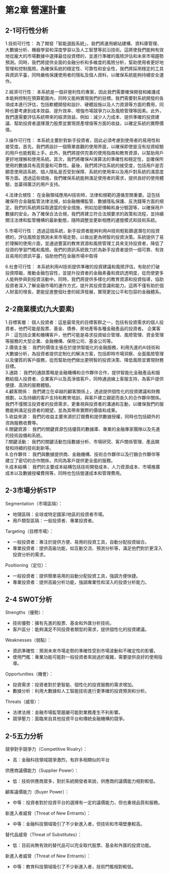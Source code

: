 # 第2章	營運計畫
## 2-1可行性分析

1.技術可行性：
為了開發「智能選股系統」，我們將運用網站建構、資料庫管理、大數據分析、機器學習和深度學習以及人工智慧等前沿技術。這將使我們能夠有效地從龐大的市場數據中選擇最佳投資標的，並進行準確的風險評估和未來市場趨勢預測。同時，我們將提供全面的金融分析和多維度的風險分析，幫助使用者更好地管理和控制風險。為確保系統的穩定性、可靠性和安全性，我們將採用穩定的工具與資訊平臺，同時嚴格保護使用者的隱私及個人資料，以確保系統能夠持續安全運作。

2.經濟可行性：
本系統是一個非營利性的專案，因此我們需要確保開發和維護成本能夠控制在預算範圍內，同時又能夠實現我們的目標。我們需要對系統開發的各項成本進行評估，包括軟體開發和設計、硬體設施以及人力資源等方面的費用，同時也要考慮到成本效益、提升效率、增強市場競爭力以及風險管理等因素。此外，我們還需要評估系統帶來的經濟效益，例如：減少人力成本、提供準確的投資建議、幫助投資者選擇潛力股票並實現資產增值等方面的收益，以確定系統的實際價值。

3.操作可行性：
本系統主要針對新手投資者，因此必須考慮到使用者的易用性和接受度。首先，我們將設計一個簡單直觀的使用界面，以確保即使是沒有投資經驗的用戶也能輕鬆上手。此外，我們將提供完善的使用指南和教育資源，以幫助用戶更好地理解和使用系統。其次，我們將確保AI演算法的準確性和穩定性，並確保所使用的數據具有高質量和可靠性。最後，我們將評估系統的接受度，包括用戶是否願意使用該系統、個人隱私是否受到保障、系統的使用率以及用戶對系統的滿意度等方面。透過這些措施，我們確保系統能夠滿足使用者的需求，提供良好的使用體驗，並贏得廣泛的用戶支持。

4.法律合規性：
在金融領域應用AI技術時，法律和規範的遵循至關重要。這包括確保符合金融監管法律法規，如金融機構監管、數據隱私保護、反洗錢等方面的規定。我們的系統將採取適當的安全措施，例如加密傳輸和身分驗證等，以確保用戶數據的安全。為了確保合法合規，我們將建立符合法規要求的政策和流程，並持續關注法律和監管機構的最新動態，隨時調整並更新相應的運營模式和技術系統。

5.市場可行性：
透過這個系統，新手投資者能夠利用AI技術輕鬆篩選潛在的投資標的，評估風險並預測未來市場走勢，以做出更為明智的投資決策。系統提供了易於理解的使用介面，並通過豐富的教育資源和風險管理工具來支持投資者，降低了投資的學習門檻和風險。我們的資訊系統致力於為新手投資者提供一個可靠、有效且易用的資訊平臺，協助他們在金融市場中取得

6.社會可行性：
本系統利用AI技術提供準確的投資建議和風險評估，有助於打破投資障礙，推動金融包容性，並提升投資者的金融素養和資訊透明度，從而使更多人能夠參與到投資活動中。同時，我們將提供多樣化的教育資源和投資指導，協助投資者深入了解金融市場的運作方式，提升其投資意識和能力。這將不僅有助於個人財富的增長，更能促進整個社會的經濟發展，實現更加公平和包容的金融體系。

## 2-2商業模式(九大要素)
1.目標客層：
個人投資者：這是最常見的目標客群之一，包括有投資需求的個人投資者，他們可能是股票、基金、債券、房地產等各種金融產品的投資者。
企業客戶：這包括企業和機構客戶，他們可能是尋求投資組合管理、風險管理、資金管理等服務的大型企業、金融機構、保險公司、基金公司等。  
2.價值主張：
我們的價值主張在於提供智能化的金融服務，利用先進的AI技術和大數據分析，為投資者提供定制化的解決方案，包括即時市場洞察、全面風險管理以及優質的客戶服務，從而幫助他們做出更明智的投資決策、降低風險並實現財務目標。  
3.通路：
我們的通路策略是金融機構和合作夥伴合作，提供智能化金融產品和服務給個人投資者、企業客戶以及高淨值客戶，同時通過線上客服支持，為客戶提供便捷、高效的服務體驗。  
4.顧客關係：
我們建立在卓越的顧客關係上，透過提供個性化的投資建議和財務規劃，以及持續的客戶支持和教育培訓，與客戶建立親密而長久的合作夥伴關係。我們不僅關注投資者的投資需求，更重視與投資者的溝通和互動，以確保我們的服務能夠滿足投資者的期望，並為其帶來實際的價值和成果。  
5.收益來源：
我們的收益主要來源於訂閱費和提供數據授權，同時也包括額外的咨詢服務收費等。  
6.關鍵資源：
我們的關鍵資源包括優質的數據庫、專業的金融專家團隊以及先進的技術設備和系統。  
7.關鍵活動：
我們的關鍵活動包括數據分析、市場研究、客戶關係管理、產品開發和持續的技術創新等。  
8.合作夥伴：
我們與數據提供商、金融機構、技術合作夥伴以及行銷合作夥伴等建立了密切的合作關係，共同為客戶提供更全面的服務。  
9.成本結構：
我們的主要成本結構包括技術開發成本、人力資源成本、市場推廣成本以及數據授權費用等，同時也包括營運成本和管理費用。

## 2-3市場分析STP

Segmentation（市場區隔）：
-	地理區隔：全球或特定國家/地區的投資者市場。
-	用戶類型區隔：一般投資者、專業投資者。

Targeting（目標市場）：
-	一般投資者：專注於提供方便、易用的投資工具，自動分配投資組合。
-	專業投資者：提供高級功能，如互動交流、預測分析等，滿足他們對於更深入投資分析的需求。

Positioning（定位）：
-	一般投資者：提供簡單易用的自動分配投資工具，強調方便快捷。
-	專業投資者：提供高級分析功能，強調專業性和深入的投資分析能力。


## 2-4 SWOT分析

Strengths（優勢）：
-	技術優勢：擁有先進的股票、基金和外匯分析技術。
-	客戶區分：能夠滿足不同投資者類型的需求，提供個性化的投資建議。

  Weaknesses（弱點）：
-	資訊準確性：預測未來市場走勢的準確性受到市場波動和不確定性的影響。
-	使用門檻：專業功能可能對一般投資者來說過於複雜，需要提供良好的使用指導。

  Opportunities（機會）：
-	投資需求：投資者對於更智能、個性化的投資服務的需求增加。
-	數據分析：利用大數據和人工智能技術進行更準確的投資預測和分析。

  Threats（威脅）：
-	法律法規：金融市場監管趨嚴可能對業務產生不利影響。
-	競爭壓力：面臨來自其他投資平台和傳統金融機構的競爭。


## 2-5五力分析

競爭對手競爭力（Competitive Rivalry）：
-	高：金融科技領域競爭激烈，有許多相類似的平台

 供應商議價能力（Supplier Power）：
-	低：技術供應商眾多，對於系統開發者來說，供應商的議價能力相對較低。

  顧客議價能力（Buyer Power）：
-	中等：投資者對於投資平台的選擇有一定的議價能力，但也重視品質和服務。

  新進入者威脅（Threat of New Entrants）：
-	中等：金融科技領域吸引了不少新進入者，但技術和市場壁壘較高。

  替代品威脅（Threat of Substitutes）：
-	低：目前尚無有效的替代品可以完全取代股票、基金和外匯的投資功能。

新進入者威脅（Threat of New Entrants）：
-	中等：教育科技領域吸引了不少新進入者，技術門檻相對較低。

